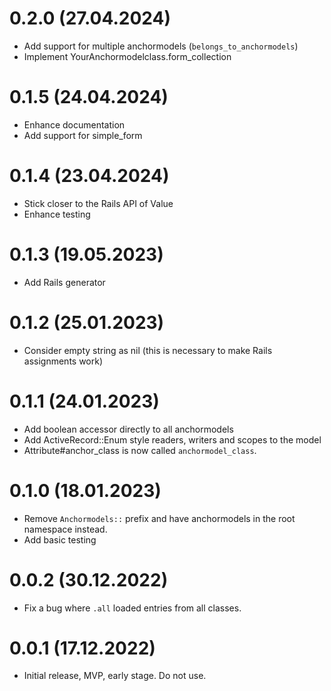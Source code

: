 # 0.2.0 (27.04.2024)

- Add support for multiple anchormodels (`belongs_to_anchormodels`)
- Implement YourAnchormodelclass.form_collection

# 0.1.5 (24.04.2024)

- Enhance documentation
- Add support for simple_form

# 0.1.4 (23.04.2024)

- Stick closer to the Rails API of Value
- Enhance testing

# 0.1.3 (19.05.2023)

- Add Rails generator

# 0.1.2 (25.01.2023)

- Consider empty string as nil (this is necessary to make Rails assignments work)

# 0.1.1 (24.01.2023)

- Add boolean accessor directly to all anchormodels
- Add ActiveRecord::Enum style readers, writers and scopes to the model
- Attribute#anchor_class is now called `anchormodel_class`.

# 0.1.0 (18.01.2023)

- Remove `Anchormodels::` prefix and have anchormodels in the root namespace instead.
- Add basic testing

# 0.0.2 (30.12.2022)

- Fix a bug where `.all` loaded entries from all classes.

# 0.0.1 (17.12.2022)

- Initial release, MVP, early stage. Do not use.